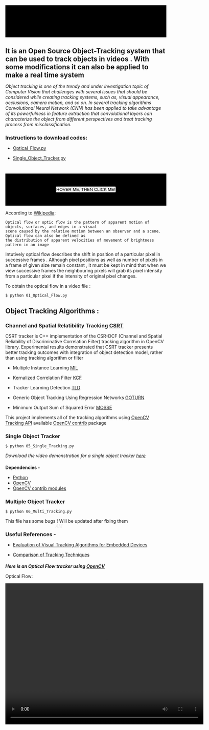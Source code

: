 <style>
*{
	margin :0;
	padding:0;
}

.body{
	margin-top:8%;
	background: #333;
	height: 440px;
	justify-content: center;
	align-items: center;
	display: flex;
}
.load-heading{
	color:#f1f1f1;
	position: absolute;
	top :42%;
	left : 40%;
	display: flex;
}

.load-body{
	position: absolute;
	top :50%;
	left : 42%;
	width: 100px;
	height: 100px;
	display: flex;
}

.load-body span{
	width: 20px;
	height: 5px;
	position: relative;
	display: inline-block;
	background: crimson;
}

.bar1{
	animation: b1 2s infinite;
}
.bar2{
	animation: b2 2s infinite;
}
.bar3{
	animation: b3 2s infinite;
}
.bar4{
	animation: b4 2s infinite;
}
.bar5{
	animation: b5 2s infinite;
}

@keyframes b1{
	20%{
		height: 60px;
	}
	40%{
		height: 2px;
	}
	60%{
		height: 2px;
	}
	80%{
		height: 2px;
	}
	100%{
		height: 2px;
	}
}

@keyframes b2{
	20%{background: crimson;
		height: 2px;
	}
	40%{
		background: blue;
		height: 70px;
	}
	60%{background: crimson;
		height: 2px;
	}
	80%{background: crimson;
		height: 2px;
	}
	100%{background: crimson;
		height: 2px;
	}
}

@keyframes b3{
	20%{background: crimson;
		height: 2px;
	}
	40%{background: crimson;
		height: 2px;
	}
	60%{
		background: rgba(41,219,255,1);
		height: 80px;
	}
	80%{background: crimson;
		height:2px;
	}
	100%{background: crimson;
		height:2px;
	}
}

@keyframes b4{
	20%{background: crimson;
		height: 2px;
	}
	40%{background: crimson;
		height: 2px;
	}
	60%{background: crimson;
		height: 2px;
	}
	80%{
		background: yellow;
		height: 90px;
	}
	100%{background: crimson;
		height: 2px;
	}
}

@keyframes b5{
	20%{background: crimson;
		height: 2px;
	}
	40%{background: crimson;
		height: 2px;
	}
	60%{background: crimson;
		height: 2px;
	}
	80%{background: crimson;
		height:2px;
	}
	100%{
		background: MediumSeaGreen;
		height: 100px;
	}
}

</style>
<div class="body">
	<div class="load-heading">
		<h3><I>AM</I></h3>
	</div>
	<div class="load-body">
		<span class="bar1"></span>
		<span class="bar2"></span>
		<span class="bar3"></span>
		<span class="bar4"></span>
		<span class="bar5"></span>
	</div>
</div>
								

## It is an Open Source Object-Tracking system that can be used to track objects in videos . With some modifications it can also be applied to make a real time system 

_Object tracking is one of the trendy and under investigation topic of Computer Vision that
challenges with several issues that should be considered while creating tracking systems, such as, visual
appearance, occlusions, camera motion, and so on. In several tracking algorithms Convolutional Neural
Network (CNN) has been applied to take advantage of its powerfulness in feature extraction that convolutional
layers can characterize the object from different perspectives and treat tracking process from misclassification._

### Instructions to download codes:

- [Optical_Flow.py](https://github.com/shivanshuman021/Object-Tracker/blob/master/01_Optical_Flow.py)

- [Single_Object_Tracker.py](https://github.com/shivanshuman021/Object-Tracker/blob/master/05_Single_Tracking.py)
    

<style>
@import 'https://fonts.googleapis.com/css?family=Open+Sans+Condensed:300';

*{
	margin :0;
	padding:0;
}

.body {
	margin-top:8%;
  	display: flex;
  	justify-content: center;
  	align-items: center;
  	background-color: #000;
    flex-direction: row;
  	height: 100px;
  flex-direction: column;
  flex-wrap: wrap;
  font-family: 'Open Sans Condensed', sans-serif;
  overflow: hidden;
}

.glow-on-hover {
    width: 220px;
    height: 50px;
    border: none;
    outline: none;
    color: #fff;
    background: #111;
    cursor: pointer;
    position: relative;
    z-index: 0;
    border-radius: 10px;
}

.glow-on-hover:before {
    content: '';
    background: linear-gradient(45deg, #ff0000, #ff7300, #fffb00, #48ff00, #00ffd5, #002bff, #7a00ff, #ff00c8, #ff0000);
    position: absolute;
    top: -2px;
    left:-2px;
    background-size: 400%;
    z-index: -1;
    filter: blur(5px);
    width: calc(100% + 4px);
    height: calc(100% + 4px);
    animation: glowing 20s linear infinite;
    opacity: 0;
    transition: opacity .3s ease-in-out;
    border-radius: 10px;
}

.glow-on-hover:active {
    color: #000
}

.glow-on-hover:active:after {
    background: transparent;
}

.glow-on-hover:hover:before {
    opacity: 1;
}

.glow-on-hover:after {
    z-index: -1;
    content: '';
    position: absolute;
    width: 100%;
    height: 100%;
    background: #111;
    left: 0;
    top: 0;
    border-radius: 10px;
}

@keyframes glowing {
    0% { background-position: 0 0; }
    50% { background-position: 400% 0; }
    100% { background-position: 0 0; }
}
</style>
<div class="body">
	<button class="OPTICAL FLOW" type="button">HOVER ME, THEN CLICK ME!</button>
</div>
				

According to [Wikipedia](https://en.wikipedia.org/wiki/Optical_flow#:~:text=Optical%20flow%20or%20optic%20flow,brightness%20pattern%20in%20an%20image.): 

    Optical flow or optic flow is the pattern of apparent motion of objects, surfaces, and edges in a visual 
    scene caused by the relative motion between an observer and a scene. Optical flow can also be defined as 
    the distribution of apparent velocities of movement of brightness pattern in an image 
    
Intutively optical flow describes the shift in position of a particular pixel in successive frames . Although pixel positions 
as well as number of pixels in a frame of given size remain constant , it must be kept in mind that when we view successive 
frames the neighbouring pixels will grab its pixel intensity from a particular pixel if the intensity of original pixel changes.
  
To obtain the optical flow in a video file :
  
    $ python 01_Optical_Flow.py
  

    
## Object Tracking Algorithms :

### Channel and Spatial Relatibility Tracking [CSRT](https://www.google.com/url?sa=t&rct=j&q=&esrc=s&source=web&cd=&cad=rja&uact=8&ved=2ahUKEwjes5vxnebpAhU1zTgGHTH2D3sQFjABegQIBBAB&url=https%3A%2F%2Farxiv.org%2Fpdf%2F1611.08461&usg=AOvVaw1fGNV1xM1TWV7lVL0OM9Ee) 
CSRT tracker is C++ implementation of the CSR-DCF (Channel and Spatial Reliability of Discriminative Correlation Filter)
tracking algorithm in OpenCV library. Experimental results demonstrated that CSRT tracker presents better
tracking outcomes with integration of object detection model, rather than using tracking algorithm or filter 

- Multiple Instance Learning [MIL](https://faculty.ucmerced.edu/mhyang/papers/cvpr09a.pdf)

- Kernalized Correlation Filter [KCF](https://www.google.com/url?sa=t&rct=j&q=&esrc=s&source=web&cd=&ved=2ahUKEwjr_eCDn-bpAhVh6nMBHctkCOYQFjACegQIAxAB&url=https%3A%2F%2Fwww.mdpi.com%2F2076-3417%2F10%2F2%2F713%2Fpdf&usg=AOvVaw05SOT9pM4fR68LFLr6-Cq7)
      
- Tracker Learning Detection [TLD](https://www.google.com/url?sa=t&rct=j&q=&esrc=s&source=web&cd=&ved=2ahUKEwiUz6WyoObpAhUD63MBHU4_C5QQFjABegQIBRAB&url=http%3A%2F%2Fvision.stanford.edu%2Fteaching%2Fcs231b_spring1415%2Fpapers%2FKalal-PAMI.pdf&usg=AOvVaw1MM92z9XpbLgUBLwy2PFjw)

- Generic Object Tracking Using Regression Networks [GOTURN](https://www.google.com/url?sa=t&rct=j&q=&esrc=s&source=web&cd=&ved=2ahUKEwiivYrPoebpAhWTyjgGHbvHDUwQFjABegQIAhAB&url=https%3A%2F%2Farxiv.org%2Fpdf%2F1604.01802&usg=AOvVaw0BQRhbH7dA0L_H4SqyY0Ho)

- Minimum Output Sum of Squared Error [MOSSE](https://ieeexplore.ieee.org/abstract/document/5539960)

This project implements all of the tracking algorithms using [OpenCV Tracking API](https://docs.opencv.org/3.4/d9/df8/group__tracking.html) available [OpenCV contrib](https://www.google.com/url?sa=t&rct=j&q=&esrc=s&source=web&cd=&cad=rja&uact=8&ved=2ahUKEwjIhcL0pebpAhUexjgGHQ7wAuUQFjAMegQIBRAB&url=https%3A%2F%2Fdocs.opencv.org%2F3.4.10%2Fd3%2Fd81%2Ftutorial_contrib_root.html&usg=AOvVaw1-ltthwNL7WsiqFPy-cNJ7) package

### Single Object Tracker

    $ python 05_Single_Tracking.py
    
_Download the video demonstration for a single object tracker [here](https://github.com/shivanshuman021/Object-Tracker/blob/master/SINGLE_Tracker.mp4)_ 
    
#### Dependencies -
- [Python](https://python.org)
- [OpenCV](https://opencv.org)
- [OpenCV contrib modules](https://www.google.com/url?sa=t&rct=j&q=&esrc=s&source=web&cd=&cad=rja&uact=8&ved=2ahUKEwjIhcL0pebpAhUexjgGHQ7wAuUQFjAAegQIARAB&url=https%3A%2F%2Fpypi.org%2Fproject%2Fopencv-contrib-python%2F&usg=AOvVaw2CmQK0gZWG751zsw_Nm6X7)
      



### Multiple Object Tracker

    $ python 06_Multi_Tracking.py
    
This file has some bugs ! Will be updated after fixing them


### Useful References -
- [Evaluation of Visual Tracking Algorithms for Embedded Devices](https://www.researchgate.net/profile/Francois_Christophe/publication/317803149_Evaluation_of_Visual_Tracking_Algorithms_for_Embedded_Devices/links/59a66ea4aca272895c166a6c/Evaluation-of-Visual-Tracking-Algorithms-for-Embedded-Devices.pdf)
    
- [Comparison of Tracking Techniques](https://www.google.com/url?sa=t&rct=j&q=&esrc=s&source=web&cd=&ved=2ahUKEwiliOuyoubpAhUCzTgGHUjuBHUQFjAEegQIBhAB&url=https%3A%2F%2Fwww.mdpi.com%2F2076-3417%2F9%2F16%2F3336%2Fpdf&usg=AOvVaw31tj8iqIPZNMGKmoF1yj2y)

##### _Here is an Optical Flow tracker using [OpenCV](https://opencv.org/)_
Optical Flow:

<video width="620" height="440" src="./OPT_FLOW.mp4" type="video/mp4" controls>



<center>
<video width="500" height="400" src="./SINGLE_Tracker.mp4" type="video/mp4" controls>
    </center>


<center>
	[[embed url=https://github.com/shivanshuman021/Object-Tracker/blob/master/SINGLE_Tracker.mp4]]
